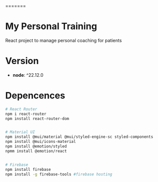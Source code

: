 =======
# My Personal Training
React project to manage personal coaching for patients

# Version
- **node**: ^22.12.0

# Depencences
```bash
# React Router
npm i react-router
npm install react-router-dom


# Material UI
npm install @mui/material @mui/styled-engine-sc styled-components
npm install @mui/icons-material
npm install @emotion/styled
npmm install @emotion/react


# Firebase
npm install firebase
npm install -g firebase-tools #firebase hosting
```